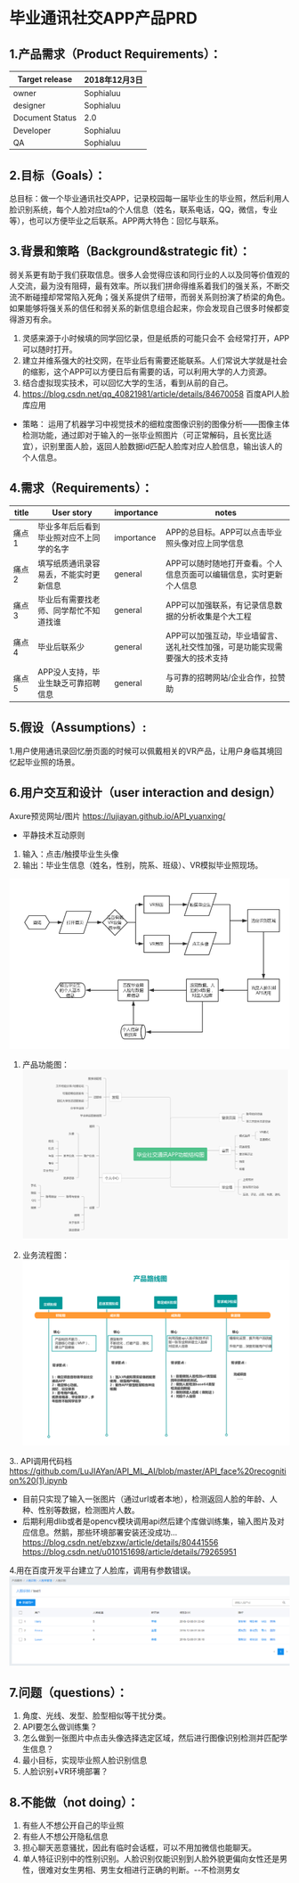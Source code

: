 #  毕业通讯社交APP产品PRD

## 1.产品需求（Product Requirements）：
Target release | 2018年12月3日
---|---
owner | Sophialuu
designer | Sophialuu
Document Status|2.0
Developer| Sophialuu
QA| Sophialuu

## 2.目标（Goals）：

总目标：做一个毕业通讯社交APP，记录校园每一届毕业生的毕业照，然后利用人脸识别系统，每个人脸对应ta的个人信息（姓名，联系电话，QQ，微信，专业等），也可以方便毕业之后联系。APP两大特色：回忆与联系。
 

## 3.背景和策略（Background&strategic fit）：
弱关系更有助于我们获取信息。很多人会觉得应该和同行业的人以及同等价值观的人交流，最为没有阻碍，最有效率。所以我们拼命得维系着我们的强关系，不断交流不断碰撞却常常陷入死角；强关系提供了纽带，而弱关系则扮演了桥梁的角色。如果能够将强关系的信任和弱关系的新信息组合起来，你会发现自己很多时候都变得游刃有余。

1. 灵感来源于小时候填的同学回忆录，但是纸质的可能只会不 会经常打开，APP可以随时打开。
2. 建立并维系强大的社交网，在毕业后有需要还能联系。人们常说大学就是社会的缩影，这个APP可以方便日后有需要的话，可以利用大学的人力资源。
3. 结合虚拟现实技术，可以回忆大学的生活，看到从前的自己。
4. https://blog.csdn.net/qq_40821981/article/details/84670058 百度API人脸库应用

- 策略：
运用了机器学习中视觉技术的细粒度图像识别的图像分析——图像主体检测功能，通过即对于输入的一张毕业照图片（可正常解码，且长宽比适宜），识别里面人脸，返回人脸数据id匹配人脸库对应人脸信息，输出该人的个人信息。

## 4.需求（Requirements）：

title | User story |importance |notes |
--- |--- |--- |--- |
痛点1 | 毕业多年后后看到毕业照对应不上同学的名字|   importance |APP的总目标。APP可以点击毕业照头像对应上同学信息|
痛点2 | 填写纸质通讯录容易丢，不能实时更新信息|  general |APP可以随时随地打开查看。个人信息页面可以编辑信息，实时更新个人信息|
痛点3 | 毕业后有需要找老师、同学帮忙不知道找谁| general |APP可以加强联系，有记录信息数据的分析收集是个大工程|
痛点4 | 毕业后联系少| general |APP可以加强互动，毕业墙留言、送礼社交性加强，可是功能实现需要强大的技术支持|
痛点5 | APP没人支持，毕业生缺乏可靠招聘信息|general|  与可靠的招聘网站/企业合作，拉赞助|

## 5.假设（Assumptions）:
1.用户使用通讯录回忆册页面的时候可以佩戴相关的VR产品，让用户身临其境回忆起毕业照的场景。

## 6.用户交互和设计（user interaction and design）

Axure预览网址/图片
 https://lujiayan.github.io/API_yuanxing/
 
- 平静技术互动原则
1.  输入：点击/触摸毕业生头像
2.  输出：毕业生信息（姓名，性别，院系、班级）、VR模拟毕业照现场。

![首页流程图](images/首页流程图.jpg)

1. 产品功能图：
![产品功能图](images/功能结构图.jpg)

2. 业务流程图：
![产品路线图](images/产品路线图.jpg)


3.. API调用代码档
 https://github.com/LuJIAYan/API_ML_AI/blob/master/API_face%20recognition%20(1).ipynb
 
 
 
 - 目前只实现了输入一张图片（通过url或者本地），检测返回人脸的年龄、人种、性别等数据，检测图片人数。
 - 后期利用dlib或者是opencv模块调用api然后建个库做训练集，输入图片及对应信息。然鹅，那些环境部署安装还没成功...
 https://blog.csdn.net/ebzxw/article/details/80441556
 https://blog.csdn.net/u010151698/article/details/79265951
 
4.用在百度开发平台建立了人脸库，调用有参数错误。
![人脸库](images/人脸库1.png)

## 7.问题（questions）：

 1. 角度、光线、发型、脸型相似等干扰分类。
 2. API要怎么做训练集？
 3. 怎么做到一张图片中点击头像选择选定区域，然后进行图像识别检测并匹配学生信息？
 4. 最小目标，实现毕业照人脸识别信息
 5. 人脸识别+VR环境部署？

## 8.不能做（not doing）：

 1. 有些人不想公开自己的毕业照
 2. 有些人不想公开隐私信息
 3. 担心聊天恶意骚扰，因此有临时会话框，可以不用加微信也能聊天。
 4. 单人特征识别中的性别识别。人脸识别仅能识别到人脸外貌更偏向女性还是男性，很难对女生男相、男生女相进行正确的判断。--不检测男女
